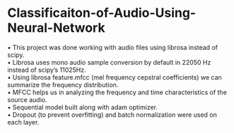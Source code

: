 # Classificaiton-of-Audio-Using-Neural-Network

•	This project was done working with audio files using librosa instead of scipy.<br>
•	Librosa uses mono audio sample conversion by default in 22050 Hz instead of scipy’s 11025Hz.<br>
•	Using librosa feature.mfcc (mel frequency cepstral coefficients) we can summarize the frequency distribution.<br>
•	MFCC helps us in analyzing the frequency and time characteristics of the source audio.<br>
•	Sequential model built along with adam optimizer.<br>
•	Dropout (to prevent overfitting) and batch normalization were used on each layer.<br>

